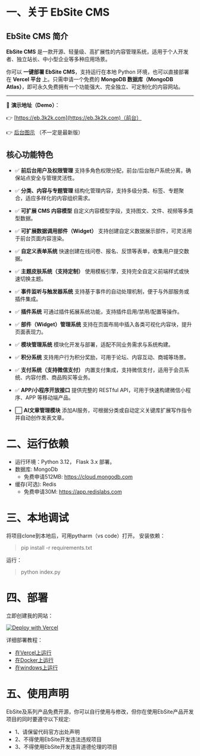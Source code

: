
# 一、关于 EbSite CMS

## EbSite CMS 简介

**EbSite CMS** 是一款开源、轻量级、高扩展性的内容管理系统，适用于个人开发者、独立站长、中小型企业等多种应用场景。

你可以 **一键部署 EbSite CMS**，支持运行在本地 Python 环境，也可以直接部署在 **Vercel 平台** 上。只需申请一个免费的 **MongoDB 数据库（MongoDB Atlas）**，即可永久免费拥有一个功能强大、完全独立、可定制化的内容网站。

--- 
🔗 **演示地址（Demo）**：

👉 [https://eb.3k2k.com](https://eb.3k2k.com)（前台）

👉 [后台图示](doc/admin.png) （不一定是最新版）
 

## 核心功能特色

* ✅ **前后台用户及权限管理**
  支持多角色权限分配，前台/后台账户系统分离，确保站点安全与管理灵活性。

* ✅ **分类、内容与专题管理**
  结构化管理内容，支持多级分类、标签、专题聚合，适应多样化的内容组织需求。

* ✅ **可扩展 CMS 内容模型**
  自定义内容模型字段，支持图文、文件、视频等多类型数据。

* ✅ **可扩展数据调用部件（Widget）**
  支持创建自定义数据展示部件，可灵活用于前台页面内容渲染。

* ✅ **自定义表单系统**
  快速创建在线问卷、报名、反馈等表单，收集用户提交数据。

* ✅ **主题皮肤系统（支持定制）**
  使用模板引擎，支持完全自定义前端样式或快速切换主题。

* ✅ **事件监听与触发器系统**
  支持基于事件的自动处理机制，便于与外部服务或插件集成。

* ✅ **插件系统**
  可通过插件拓展系统功能，支持插件启用/禁用/配置等操作。

* ✅ **部件（Widget）管理系统**
  支持在页面布局中插入各类可视化内容块，提升页面表现力。

* ✅ **模块管理系统**
  模块化开发与部署，适配不同业务需求与系统构建。

* ✅ **积分系统**
  支持用户行为积分奖励，可用于论坛、内容互动、商城等场景。

* ✅ **支付系统（支持微信支付）**
  内置支付集成，支持微信支付，适用于会员系统、内容付费、商品购买等业务。

* ✅ **APP/小程序开放接口**
  提供完整的 RESTful API，可用于快速构建微信小程序、APP 等移动端产品。

* ⬜ **AI文章管理模块**
  添加AI服务，可根据分类或自动定义关键库扩展写作指令并自动创作发表文章。

# 二、运行依赖 
- 运行环境：Python 3.12， Flask 3.x 部署。
- 数据库: MongoDb
    - 免费申请512MB: https://cloud.mongodb.com
- 缓存(可选): Redis
    - 免费申请30M: https://app.redislabs.com

 
# 三、本地调试
将项目clone到本地后，可用pytharm（vs code）打开。
安装依赖：
> pip install -r requirements.txt

运行：
> python index.py

# 四、部署

立即创建我的网站：

[![Deploy with Vercel](https://vercel.com/button)](https://vercel.com/new/clone?repository-url=https%3A%2F%2Fgithub.com%2Fyibo7%2Febsite_cms.git&env=SITE_KEY,MONGODB_SERV,MONGODB_NAME&envDescription=SITE_KEY%20is%20the%20site%20secret%2C%20MONGODB_SERV%20is%20the%20MongoDB%20connection%20string%2C%20MONGODB_NAME%20is%20the%20database%20name%20(optional%2C%20uses%20default%20if%20empty)&project-name=ebsite_cms&repository-name=ebsite_cms)

详细部署教程：
- [在Vercel上运行](doc/项目部署/1.在Vercel上运行.md)
- [在Docker上运行](doc/项目部署/2.在Docker上运行.md)
- [在windows上运行](doc/项目部署/3.在windows上运行.md)

# 五、使用声明
EbSite及系列产品免费开源，你可以自行使用与修改，但你在使用EbSite产品开发项目的同时要遵守以下规定:
- 1、请保留代码官方出处声明
- 2、不得使用EbSite开发违法违规项目
- 3、不得使用EbSite开发违背道德伦理的项目


